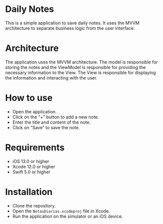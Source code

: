 # Daily Notes

This is a simple application to save daily notes. It uses the MVVM architecture to separate business logic from the user interface.

# Architecture

The application uses the MVVM architecture. The model is responsible for storing the notes and the ViewModel is responsible for providing the necessary information to the View. The View is responsible for displaying the information and interacting with the user.

# How to use

- Open the application.
- Click on the “+” button to add a new note.
- Enter the title and content of the note.
- Click on “Save” to save the note.

# Requirements

- iOS 13.0 or higher
- Xcode 12.0 or higher
- Swift 5.0 or higher

# Installation

- Clone the repository.
- Open the ` NotasDiarias.xcodeproj ` file in Xcode.
- Run the application on the simulator or an iOS device.
